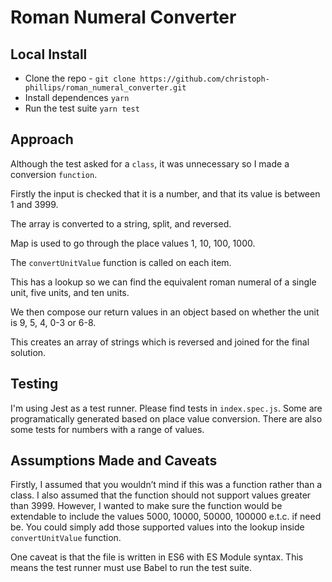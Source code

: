 # Roman Numeral Converter

## Local Install
- Clone the repo - `git clone https://github.com/christoph-phillips/roman_numeral_converter.git`
- Install dependences `yarn`
- Run the test suite `yarn test`

## Approach

Although the test asked for a `class`, it was unnecessary so I made a conversion `function`.

Firstly the input is checked that it is a number, and that its value is between 1 and 3999.

The array is converted to a string, split, and reversed.

Map is used to go through the place values 1, 10, 100, 1000.

The `convertUnitValue` function is called on each item.  

This has a lookup so we can find the equivalent roman numeral of a single unit, five units, and ten units.

We then compose our return values in an object based on whether the unit is 9, 5, 4, 0-3 or 6-8.

This creates an array of strings which is reversed and joined for the final solution.

## Testing

I'm using Jest as a test runner. Please find tests in `index.spec.js`. Some are programatically generated based on place value conversion. There are also some tests for numbers with a range of values.

## Assumptions Made and Caveats

Firstly, I assumed that you wouldn’t mind if this was a function rather than a class.
I also assumed that the function should not support values greater than 3999.
However, I wanted to make sure the function would be extendable to include the values 5000, 10000, 50000, 100000 e.t.c. if need be. You could simply add those supported values into the lookup inside `convertUnitValue` function.

One caveat is that the file is written in ES6 with ES Module syntax. This means the test runner must use Babel to run the test suite.
